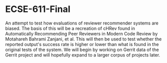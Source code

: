 # ECSE-611-Final

An attempt to test how evaluations of reviewer recommender systems are biased. The basis of this will be a recreation of cHRev found in Automatically Recommending Peer Reviewers in Modern Code Review by Motahareh Bahrami Zanjani, et al. This will then be used to test whether the reported output's success rate is higher or lower than what is found in the original tests of the system. We will begin by working on Gerrit data of the Gerrit project and will hopefully expand to a larger corpus of projects later.
